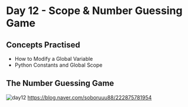 # Day 12 - Scope & Number Guessing Game
## Concepts Practised
- How to Modify a Global Variable
- Python Constants and Global Scope
## The Number Guessing Game
![day12](https://user-images.githubusercontent.com/98851253/154565494-3c2e6fdc-8a28-4d63-90a3-41012d8c7f15.gif)
https://blog.naver.com/soboruuu88/222875781954
